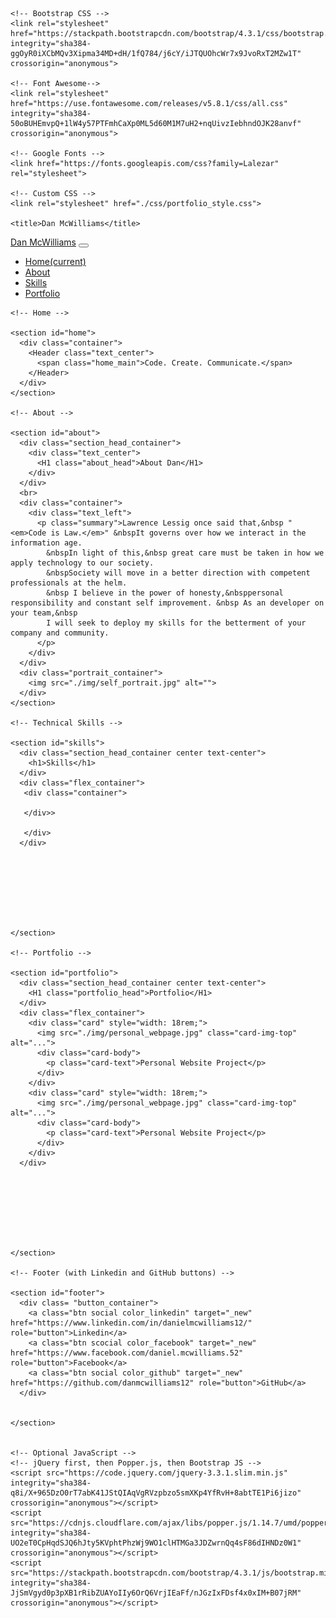<!doctype html>
<html lang="en">
  <head>
    <!-- Required meta tags -->
    <meta charset="utf-8">
    <meta name="viewport" content="width=device-width, initial-scale=1, shrink-to-fit=no">

    <!-- Bootstrap CSS -->
    <link rel="stylesheet" href="https://stackpath.bootstrapcdn.com/bootstrap/4.3.1/css/bootstrap.min.css" integrity="sha384-ggOyR0iXCbMQv3Xipma34MD+dH/1fQ784/j6cY/iJTQUOhcWr7x9JvoRxT2MZw1T" crossorigin="anonymous">

    <!-- Font Awesome-->
    <link rel="stylesheet" href="https://use.fontawesome.com/releases/v5.8.1/css/all.css" integrity="sha384-50oBUHEmvpQ+1lW4y57PTFmhCaXp0ML5d60M1M7uH2+nqUivzIebhndOJK28anvf" crossorigin="anonymous">

    <!-- Google Fonts -->
    <link href="https://fonts.googleapis.com/css?family=Lalezar" rel="stylesheet">

    <!-- Custom CSS -->
    <link rel="stylesheet" href="./css/portfolio_style.css">

    <title>Dan McWilliams</title>
  </head>
  <body>
    <!-- Navbar (Include Name) -->
    <nav class="invisible navbar fixed-top navbar-expand-lg navbar-light bg-light">
      <a class="visible navbar-brand" href="#">Dan McWilliams</a>
      <button class="visible navbar-toggler" type="button" data-toggle="collapse" data-target="#navbarNav" aria-controls="navbarNav" aria-expanded="false" aria-label="Toggle navigation">
        <span class="visible navbar-toggler-icon"></span>
      </button>
      <div class="visible collapse navbar-collapse font-weight-bolder" id="navbarNav">
        <ul class="navbar-nav">
          <li class="nav-item active">
            <a class="nav-link" href="#home">Home<span class="sr-only">(current)</span></a>
          </li>
          <li class="nav-item">
            <a class="nav-link" href="#about">About</a>
          </li>
          <li class="nav-item">
            <a class="nav-link" href="#skills">Skills</a>
          </li>
          <li class="nav-item">
            <a class="nav-link" href="#portfolio">Portfolio</a>
          </li>
        </ul>
      </div>
    </nav>



    <!-- Home -->

    <section id="home">
      <div class="container">
        <Header class="text_center">
          <span class="home_main">Code. Create. Communicate.</span>
        </Header>
      </div>
    </section>

    <!-- About -->

    <section id="about">
      <div class="section_head_container">
        <div class="text_center">
          <H1 class="about_head">About Dan</H1>
        </div>
      </div>
      <br>
      <div class="container">
        <div class="text_left">
          <p class="summary">Lawrence Lessig once said that,&nbsp "<em>Code is Law.</em>" &nbspIt governs over how we interact in the information age.
            &nbspIn light of this,&nbsp great care must be taken in how we apply technology to our society.
            &nbspSociety will move in a better direction with competent professionals at the helm.
            &nbsp I believe in the power of honesty,&nbsppersonal responsibility and constant self improvement. &nbsp As an developer on your team,&nbsp 
            I will seek to deploy my skills for the betterment of your company and community.
          </p>
        </div>
      </div>
      <div class="portrait_container">
        <img src="./img/self_portrait.jpg" alt="">
      </div>
    </section>

    <!-- Technical Skills -->

    <section id="skills">
      <div class="section_head_container center text-center">
        <h1>Skills</h1>
      </div>
      <div class="flex_container">
       <div class="container">
         
       </div>>

       </div>
      </div>








    </section>

    <!-- Portfolio -->

    <section id="portfolio">
      <div class="section_head_container center text-center">
        <H1 class="portfolio_head">Portfolio</H1>
      </div>
      <div class="flex_container">
        <div class="card" style="width: 18rem;">
          <img src="./img/personal_webpage.jpg" class="card-img-top" alt="...">
          <div class="card-body">
            <p class="card-text">Personal Website Project</p>
          </div>
        </div>
        <div class="card" style="width: 18rem;">
          <img src="./img/personal_webpage.jpg" class="card-img-top" alt="...">
          <div class="card-body">
            <p class="card-text">Personal Website Project</p>
          </div>
        </div>
      </div>








    </section>

    <!-- Footer (with Linkedin and GitHub buttons) -->

    <section id="footer">
      <div class= "button_container">
        <a class="btn social color_linkedin" target="_new" href="https://www.linkedin.com/in/danielmcwilliams12/" role="button">Linkedin</a>
        <a class="btn scocial color_facebook" target="_new" href="https://www.facebook.com/daniel.mcwilliams.52" role="button">Facebook</a>
        <a class="btn social color_github" target="_new" href="https://github.com/danmcwilliams12" role="button">GitHub</a>
      </div>


    </section>


    <!-- Optional JavaScript -->
    <!-- jQuery first, then Popper.js, then Bootstrap JS -->
    <script src="https://code.jquery.com/jquery-3.3.1.slim.min.js" integrity="sha384-q8i/X+965DzO0rT7abK41JStQIAqVgRVzpbzo5smXKp4YfRvH+8abtTE1Pi6jizo" crossorigin="anonymous"></script>
    <script src="https://cdnjs.cloudflare.com/ajax/libs/popper.js/1.14.7/umd/popper.min.js" integrity="sha384-UO2eT0CpHqdSJQ6hJty5KVphtPhzWj9WO1clHTMGa3JDZwrnQq4sF86dIHNDz0W1" crossorigin="anonymous"></script>
    <script src="https://stackpath.bootstrapcdn.com/bootstrap/4.3.1/js/bootstrap.min.js" integrity="sha384-JjSmVgyd0p3pXB1rRibZUAYoIIy6OrQ6VrjIEaFf/nJGzIxFDsf4x0xIM+B07jRM" crossorigin="anonymous"></script>
  </body>
</html>
